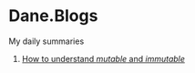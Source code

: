 # Dane.Blogs
My daily summaries

1. [How to understand *mutable* and *immutable*](Techniques/CSharp/how-to-understand-integer-is-immutable.md)
